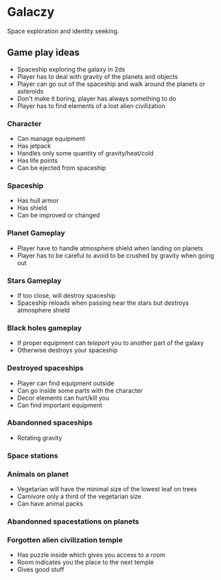 # Galaczy

Space exploration and identity seeking.

## Game play ideas

* Spaceship exploring the galaxy in 2ds
* Player has to deal with gravity of the planets and objects
* Player can go out of the spaceship and walk around the planets or asteroids
* Don't make it boring, player has always something to do
* Player has to find elements of a lost alien civilization


### Character

* Can manage equipment
* Has jetpack
* Handles only some quantity of gravity/heat/cold
* Has life points
* Can be ejected from spaceship


### Spaceship

* Has hull armor
* Has shield
* Can be improved or changed


### Planet Gameplay

* Player have to handle atmosphere shield when landing on planets
* Player has to be careful to avoid to be crushed by gravity when going out


### Stars Gameplay

* If too close, will destroy spaceship
* Spaceship reloads when passing near the stars but destroys atmosphere shield

### Black holes gameplay

* If proper equipment can *teleport* you to another part of the galaxy
* Otherwise destroys your spaceship

### Destroyed spaceships

* Player can find equipment outside
* Can go inside some parts with the character
* Decor elements can hurt/kill you
* Can find important equipment

### Abandonned spaceships

* Rotating gravity

### Space stations

### Animals on planet

* Vegetarian will have the minimal size of the lowest leaf on trees
* Carnivore only a third of the vegetarian size
* Can have animal packs

### Abandonned spacestations on planets


### Forgotten alien civilization temple

* Has puzzle inside which gives you access to a room
* Room indicates you the place to the next temple
* Gives good stuff
